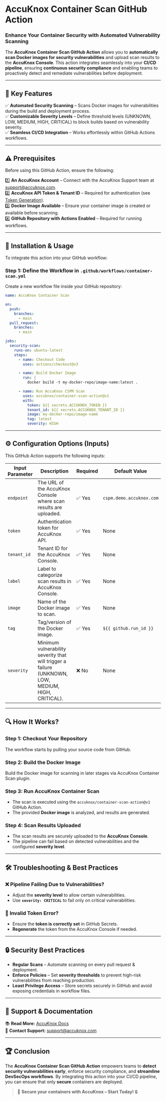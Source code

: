 

#  **AccuKnox Container Scan GitHub Action**  

### **Enhance Your Container Security with Automated Vulnerability Scanning**  

The **AccuKnox Container Scan GitHub Action** allows you to **automatically scan Docker images for security vulnerabilities** and upload scan results to the **AccuKnox Console**. This action integrates seamlessly into your **CI/CD pipeline**, ensuring **continuous security compliance** and enabling teams to proactively detect and remediate vulnerabilities before deployment.  

---

## 🎯 **Key Features**  

✅ **Automated Security Scanning** – Scans Docker images for vulnerabilities during the build and deployment process.  
✅ **Customizable Severity Levels** – Define threshold levels (UNKNOWN, LOW, MEDIUM, HIGH, CRITICAL) to block builds based on vulnerability severity.  
✅ **Seamless CI/CD Integration** – Works effortlessly within GitHub Actions workflows.  

---

## ⚠️ **Prerequisites**  

Before using this GitHub Action, ensure the following:  

1️⃣ **An AccuKnox Account** – Connect with the AccuKnox Support team at [support@accuknox.com](mailto:support@accuknox.com).  
2️⃣ **AccuKnox API Token & Tenant ID** – Required for authentication (see [Token Generation](https://help.accuknox.com/getting-started/how-to-create-tokens/)).  
3️⃣ **Docker Image Available** – Ensure your container image is created or available before scanning.  
4️⃣ **GitHub Repository with Actions Enabled** – Required for running workflows.  

---

## 📌 **Installation & Usage**  

To integrate this action into your GitHub workflow:  

### **Step 1: Define the Workflow in `.github/workflows/container-scan.yml`**  

Create a new workflow file inside your GitHub repository:  

```yaml
name: AccuKnox Container Scan

on:
  push:
    branches:
      - main
  pull_request:
    branches:
      - main

jobs:
  security-scan:
    runs-on: ubuntu-latest
    steps:
      - name: Checkout Code
        uses: actions/checkout@v3

      - name: Build Docker Image
        run: |
          docker build -t my-docker-repo/image-name:latest .

      - name: Run AccuKnox CSPM Scan
        uses: accuknox/container-scan-action@v1
        with:
          token: ${{ secrets.ACCUKNOX_TOKEN }}
          tenant_id: ${{ secrets.ACCUKNOX_TENANT_ID }}
          image: my-docker-repo/image-name
          tag: latest
          severity: HIGH
```

---

## ⚙️ **Configuration Options (Inputs)**  

This GitHub Action supports the following inputs:  

| **Input Parameter** | **Description** | **Required** | **Default Value** |
|----------------------|----------------|--------------|-------------------|
| `endpoint` | The URL of the AccuKnox Console where scan results are uploaded. | ✅ Yes | `cspm.demo.accuknox.com` |
| `token` | Authentication token for AccuKnox API. | ✅ Yes | None |
| `tenant_id` | Tenant ID for the AccuKnox Console. | ✅ Yes | None |
| `label` | Label to categorize scan results in AccuKnox Console. | ✅ Yes | None |
| `image` | Name of the Docker image to scan. | ✅ Yes | None |
| `tag` | Tag/version of the Docker image. | ✅ Yes | `${{ github.run_id }}` |
| `severity` | Minimum vulnerability severity that will trigger a failure (UNKNOWN, LOW, MEDIUM, HIGH, CRITICAL). | ❌ No | None |

---

## 🔍 **How It Works?**  

### **Step 1: Checkout Your Repository**  
The workflow starts by pulling your source code from GitHub.  

### **Step 2: Build the Docker Image**
Build the Docker image for scanning in later stages via AccuKnox Container Scan plugin. 

### **Step 3: Run AccuKnox Container Scan**  
- The scan is executed using the `accuknox/container-scan-action@v1` GitHub Action.  
- The provided **Docker image** is analyzed, and results are generated.  

### **Step 4: Scan Results Uploaded**  
- The scan results are securely uploaded to the **AccuKnox Console**.  
- The pipeline can fail based on detected vulnerabilities and the configured **severity level**.  

---

## 🛠️ **Troubleshooting & Best Practices**  

### ❌ **Pipeline Failing Due to Vulnerabilities?**  
- Adjust the **severity level** to allow certain vulnerabilities.  
- Use **`severity: CRITICAL`** to fail only on critical vulnerabilities.  

### 🔑 **Invalid Token Error?**  
- Ensure the **token is correctly set** in GitHub Secrets.  
- **Regenerate** the token from the AccuKnox Console if needed.  

---

## 🔒 **Security Best Practices**  

- **Regular Scans** – Automate scanning on every pull request & deployment.  
- **Enforce Policies** – Set **severity thresholds** to prevent high-risk vulnerabilities from reaching production.  
- **Least Privilege Access** – Store secrets securely in GitHub and avoid exposing credentials in workflow files.  

---

## 📖 **Support & Documentation**  

📚 **Read More:** [AccuKnox Docs](https://www.accuknox.com/)  
📧 **Contact Support:** [support@accuknox.com](mailto:support@accuknox.com)  

---

## 🏆 **Conclusion**  

The **AccuKnox Container Scan GitHub Action** empowers teams to **detect security vulnerabilities early**, enforce security compliance, and **streamline DevSecOps workflows**. By integrating this action into your CI/CD pipeline, you can ensure that only **secure** containers are deployed.  

> 🔹 **Secure your containers with AccuKnox – Start Today!** 🔒  


